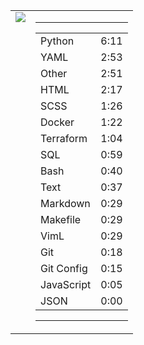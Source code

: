 
<table><tr>
<td valign="top">
  <img src="https://wakatime.com/share/@Aperture/0cd21d5d-ac4f-458d-9c71-d06f479c1297.png" />
</td>

<td valign="top">
  <hr>
  <table>
    <tr><td>Python</td><td>6:11</td></tr><tr><td>YAML</td><td>2:53</td></tr><tr><td>Other</td><td>2:51</td></tr><tr><td>HTML</td><td>2:17</td></tr><tr><td>SCSS</td><td>1:26</td></tr><tr><td>Docker</td><td>1:22</td></tr><tr><td>Terraform</td><td>1:04</td></tr><tr><td>SQL</td><td>0:59</td></tr><tr><td>Bash</td><td>0:40</td></tr><tr><td>Text</td><td>0:37</td></tr><tr><td>Markdown</td><td>0:29</td></tr><tr><td>Makefile</td><td>0:29</td></tr><tr><td>VimL</td><td>0:29</td></tr><tr><td>Git</td><td>0:18</td></tr><tr><td>Git Config</td><td>0:15</td></tr><tr><td>JavaScript</td><td>0:05</td></tr><tr><td>JSON</td><td>0:00</td></tr>
  </table>
  <hr>
</td>
</tr></table>


